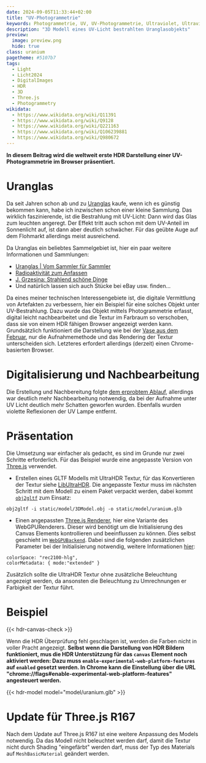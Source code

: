 ```yaml
---
date: 2024-09-05T11:33:44+02:00
title: "UV-Photogrammetrie"
keywords: Photogrammetrie, UV, UV-Photogrammetrie, Ultraviolet, Ultraviolet-Photogrammetrie, Uranglas
description: "3D Modell eines UV-Licht bestrahlten Uranglasobjekts"
preview:
  image: preview.png
  hide: true
class: uranium
pagetheme: #5107b7
tags:
  - Light
  - Licht2024
  - DigitalImages
  - HDR
  - 3D
  - Three.js
  - Photogrammetry
wikidata:
  - https://www.wikidata.org/wiki/Q11391
  - https://www.wikidata.org/wiki/Q9128
  - https://www.wikidata.org/wiki/Q221163
  - https://www.wikidata.org/wiki/Q106239881
  - https://www.wikidata.org/wiki/Q980672
---
```


**In diesem Beitrag wird die weltweit erste HDR Darstellung einer UV-Photogrammetrie im Browser präsentiert.**
<!--more-->

# Uranglas

Da seit Jahren schon ab und zu [Uranglas](https://de.wikipedia.org/wiki/Uranglas) kaufe, wenn ich es günstig bekommen kann, habe ich inzwischen schon einer kleine Sammlung. Das wirklich faszinierende, ist die Bestrahlung mit UV-Licht: Dann wird das Glas zum leuchten angeregt. Der Effekt tritt auch schon mit dem UV-Anteil im Sonnenlicht auf, ist dann aber deutlich schwächer. Für das geübte Auge auf dem Flohmarkt allerdings meist ausreichend.

Da Uranglas ein beliebtes Sammelgebiet ist, hier ein paar weitere Informationen und Sammlungen:
* [Uranglas | Vom Sammler für Sammler](https://www.uranglas.ch/)
* [Radioaktivität zum Anfassen](https://www.radioaktivitaet-zum-anfassen.com/uranglas-mehr/photogalerie-urangl%C3%A4ser/)
* [J. Grzesina: Strahlend schöne Dinge](https://www.grzesina.de/radioakt/dinge.htm)
* Und natürlich lassen sich auch Stücke bei eBay usw. finden...

Da eines meiner technischen Interessengebiete ist, die digitale Vermittlung von Artefakten zu verbessern, hier ein Beispiel für eine solches Objekt unter UV-Bestrahlung. Dazu wurde das Objekt mittels Photogrammetrie erfasst, digital leicht nachbearbeitet und die Textur im Farbraum so verschoben, dass sie von einem HDR fähigen Browser angezeigt werden kann. Grundsätzlich funktioniert die Darstellung wie bei der [Vase aus dem Februar](/post/3d-model), nur die Aufnahmemethode und das Rendering der Textur unterscheiden sich. Letzteres erfordert allerdings (derzeit) einen Chrome-basierten Browser.

# Digitalisierung und Nachbearbeitung
Die Erstellung und Nachbereitung folgte [dem erprobtem Ablauf](/post/3d-models/), allerdings war deutlich mehr Nachbearbeitung notwendig, da bei der Aufnahme unter UV Licht deutlich mehr Schatten geworfen wurden. Ebenfalls wurden violette Reflexionen der UV Lampe entfernt.

# Präsentation

Die Umsetzung war einfacher als gedacht, es sind im Grunde nur zwei Schritte erforderlich. Für das Beispiel wurde eine angepasste Version von [Three.js](https://threejs.org/) verwendet.
* Erstellen eines GLTF Modells mit UltraHDR Textur, für das Konvertieren der Textur siehe [LibUltraHDR](/post/ultrahdr/). Die angepasste Textur muss im nächsten Schritt mit dem Modell zu einem Paket verpackt werden, dabei kommt [`obj2gltf`](https://github.com/CesiumGS/obj2gltf) zum Einsatz:

```
obj2gltf -i static/model/3DModel.obj -o static/model/uranium.glb
```

* Einen angepassten [Three.js Renderer](https://github.com/mrdoob/three.js/blob/master/examples/jsm/renderers/webgpu/WebGPURenderer.js), hier eine Variante des WebGPURenderers. Dieser wird benötigt um die Initialisierung des Canvas Elements kontrollieren und beeinflussen zu können. Dies selbst geschieht im [`WebGPUBackend`](https://github.com/mrdoob/three.js/blob/master/examples/jsm/renderers/webgpu/WebGPUBackend.js). Dabei sind die folgenden zusätzlichen Parameter bei der Initialisierung notwendig, weitere Informationen [hier](https://github.com/ccameron-chromium/webgpu-hdr/blob/main/EXPLAINER.md#example-use):
```
colorSpace: "rec2100-hlg",
colorMetadata: { mode:"extended" }
```

Zusätzlich sollte die UltraHDR Textur ohne zusätzliche Beleuchtung angezeigt werden, da ansonsten die Beleuchtung zu Umrechnungen er Farbigkeit der Textur führt.

# Beispiel

{{< hdr-canvas-check >}}

Wenn die HDR Überprüfung fehl geschlagen ist, werden die Farben nicht in voller Pracht angezeigt. **Selbst wenn die Darstellung von HDR Bildern funktioniert, mus die HDR Unterstützung für das `canvas` Element noch aktiviert werden: Dazu muss `enable-experimental-web-platform-features` auf `enabled` gesetzt werden. In Chrome kann die Einstellung über die URL "chrome://flags#enable-experimental-web-platform-features" angesteuert werden.**

{{< hdr-model model="model/uranium.glb" >}}

# Update für Three.js R167

Nach dem Update auf Three.js R167 ist eine weitere Anpassung des Models notwendig. Da das Modell nicht beleuchtet werden darf, damit die Textur nicht durch Shading "eingefärbt" werden darf, muss der Typ des Materials auf `MeshBasicMaterial` geändert werden.
